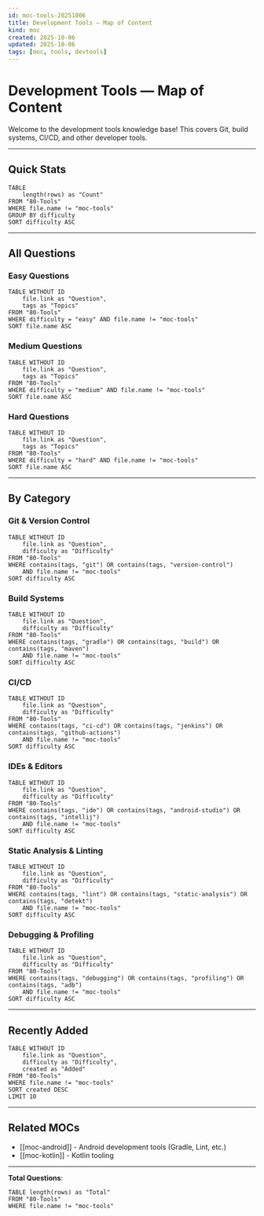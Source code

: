 ```yaml
---
id: moc-tools-20251006
title: Development Tools — Map of Content
kind: moc
created: 2025-10-06
updated: 2025-10-06
tags: [moc, tools, devtools]
---
```


# Development Tools — Map of Content

Welcome to the development tools knowledge base! This covers Git, build systems, CI/CD, and other developer tools.

---

## Quick Stats

```dataview
TABLE
    length(rows) as "Count"
FROM "80-Tools"
WHERE file.name != "moc-tools"
GROUP BY difficulty
SORT difficulty ASC
```

---

## All Questions

### Easy Questions

```dataview
TABLE WITHOUT ID
    file.link as "Question",
    tags as "Topics"
FROM "80-Tools"
WHERE difficulty = "easy" AND file.name != "moc-tools"
SORT file.name ASC
```

### Medium Questions

```dataview
TABLE WITHOUT ID
    file.link as "Question",
    tags as "Topics"
FROM "80-Tools"
WHERE difficulty = "medium" AND file.name != "moc-tools"
SORT file.name ASC
```

### Hard Questions

```dataview
TABLE WITHOUT ID
    file.link as "Question",
    tags as "Topics"
FROM "80-Tools"
WHERE difficulty = "hard" AND file.name != "moc-tools"
SORT file.name ASC
```

---

## By Category

### Git & Version Control

```dataview
TABLE WITHOUT ID
    file.link as "Question",
    difficulty as "Difficulty"
FROM "80-Tools"
WHERE contains(tags, "git") OR contains(tags, "version-control")
    AND file.name != "moc-tools"
SORT difficulty ASC
```

### Build Systems

```dataview
TABLE WITHOUT ID
    file.link as "Question",
    difficulty as "Difficulty"
FROM "80-Tools"
WHERE contains(tags, "gradle") OR contains(tags, "build") OR contains(tags, "maven")
    AND file.name != "moc-tools"
SORT difficulty ASC
```

### CI/CD

```dataview
TABLE WITHOUT ID
    file.link as "Question",
    difficulty as "Difficulty"
FROM "80-Tools"
WHERE contains(tags, "ci-cd") OR contains(tags, "jenkins") OR contains(tags, "github-actions")
    AND file.name != "moc-tools"
SORT difficulty ASC
```

### IDEs & Editors

```dataview
TABLE WITHOUT ID
    file.link as "Question",
    difficulty as "Difficulty"
FROM "80-Tools"
WHERE contains(tags, "ide") OR contains(tags, "android-studio") OR contains(tags, "intellij")
    AND file.name != "moc-tools"
SORT difficulty ASC
```

### Static Analysis & Linting

```dataview
TABLE WITHOUT ID
    file.link as "Question",
    difficulty as "Difficulty"
FROM "80-Tools"
WHERE contains(tags, "lint") OR contains(tags, "static-analysis") OR contains(tags, "detekt")
    AND file.name != "moc-tools"
SORT difficulty ASC
```

### Debugging & Profiling

```dataview
TABLE WITHOUT ID
    file.link as "Question",
    difficulty as "Difficulty"
FROM "80-Tools"
WHERE contains(tags, "debugging") OR contains(tags, "profiling") OR contains(tags, "adb")
    AND file.name != "moc-tools"
SORT difficulty ASC
```

---

## Recently Added

```dataview
TABLE WITHOUT ID
    file.link as "Question",
    difficulty as "Difficulty",
    created as "Added"
FROM "80-Tools"
WHERE file.name != "moc-tools"
SORT created DESC
LIMIT 10
```

---

## Related MOCs

- [[moc-android]] - Android development tools (Gradle, Lint, etc.)
- [[moc-kotlin]] - Kotlin tooling

---

**Total Questions**:
```dataview
TABLE length(rows) as "Total"
FROM "80-Tools"
WHERE file.name != "moc-tools"
```
